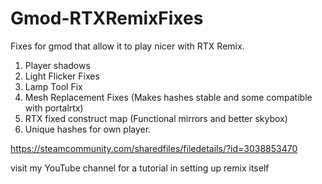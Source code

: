 # Gmod-RTXRemixFixes

Fixes for gmod that allow it to play nicer with RTX Remix.

1. Player shadows
2. Light Flicker Fixes
3. Lamp Tool Fix
4. Mesh Replacement Fixes (Makes hashes stable and some compatible with portalrtx)
5. RTX fixed construct map (Functional mirrors and better skybox)
6. Unique hashes for own player.

https://steamcommunity.com/sharedfiles/filedetails/?id=3038853470

visit my YouTube channel for a tutorial in setting up remix itself